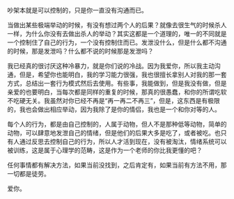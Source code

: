 吵架本就是可以控制的，只是你一直没有沟通而已。

当做出某些极端举动的时候，有没有想过两个人的后果？就像去很生气的时候杀人一样，为什么你没有去做出杀人的举动？其实这都是一个道理的，唯一的不同就是一个控制住了自己的行为，一个没有控制住而已。发泄没什么，但是什么都不沟通的时候，那是发泄吗？什么都不说的时候那是发泄吗？

我已经真的很讨厌这种冷暴力，就是你们说的冷战。因为我爱你，所以我主动沟通，但是，希望你也能明白，我的学习能力很强，我也很擅长拿别人对我的那一套方式，总结出一套行为模式然后去使用。有些事，我能做到，但是我没有做，但是亲爱的也要明白，当每次都是同样的重复的时候，那真的很愚蠢，和你的所谓吃软不吃硬无关。我虽然对你已经不再是“再一再二不再三”，但是，这东西是有极限的，我也会做出相应举动，因为我除了是你的情侣，我也是一个和你对等的人。

每个人的行为，都是由自己控制的，人属于动物，但人不是那种低等动物，简单的动物，可以肆意地发泄自己的情绪，但是他们的后果大多是吃了，或者被吃。也只有人通过反思去控制自己的行为，所以人才活到现在，没有被淘汰，情绪系统可以被训练，这是属于心理学的范畴，这是作为一个老师的你比我更懂的吧？

任何事情都有解决方法，如果当前没找到，之后肯定有，如果当前有方法不用，那一切都是徒劳。

爱你。
